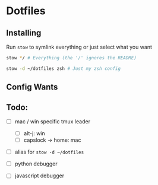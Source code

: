 # Dotfiles

## Installing

Run `stow` to symlink everything or just select what you want
```bash
stow */ # Everything (the '/' ignores the README)
```

```bash
stow -d ~/dotfiles zsh # Just my zsh config
```

## Config Wants

## Todo:

- [ ] mac / win specific tmux leader
    - [ ] alt-j: win
    - [ ] capslock -> home: mac

- [ ] alias for `stow -d ~/dotfiles`
- [ ] python debugger 
- [ ] javascript debugger


